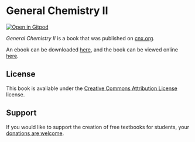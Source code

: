 # General Chemistry II

[![Open in Gitpod](https://gitpod.io/button/open-in-gitpod.svg)](https://gitpod.io/from-referrer/)

_General Chemistry II_ is a book that was published on [cnx.org](https://cnx.org/).

An ebook can be downloaded [here](https://github.com/cnx-user-books/cnxbook-general-chemistry-ii/releases/latest), and the book can be viewed online [here](https://github.com/cnx-user-books/cnxbook-general-chemistry-ii/releases/latest).

## License
This book is available under the [Creative Commons Attribution License](./LICENSE) license.

## Support
If you would like to support the creation of free textbooks for students, your [donations are welcome](https://riceconnect.rice.edu/donation/support-openstax-banner).
